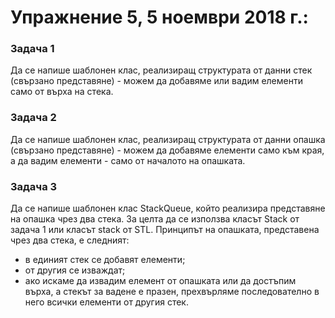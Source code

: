 # Упражнение 5, 5 ноември 2018 г.:

### Задача 1 ###
Да се напише шаблонен клас, реализиращ структурата от данни стек (свързано представяне) - можем да добавяме или вадим елементи само от върха на стека.

### Задача 2 ###
Да се напише шаблонен клас, реализиращ структурата от данни опашка (свързано представяне) - можем да добавяме елементи само към края, а да вадим елементи - само от началото на опашката.

### Задача 3 ###
Да се напише шаблонен клас StackQueue, който реализира представяне на опашка чрез два стека. За целта да се използва класът Stack от задача 1 или класът stack от STL. Принципът на опашката, представена чрез два стека, е следният:
* в единият стек се добавят елементи;
* от другия се изваждат;
* ако искаме да извадим елемент от опашката или да достъпим върха, а стекът за вадене е празен, прехвърляме последователно в него всички елементи от другия стек.
